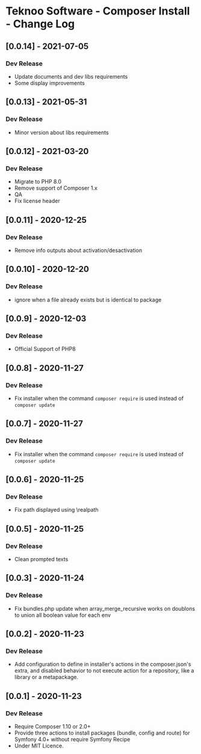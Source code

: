 # Teknoo Software - Composer Install - Change Log

## [0.0.14] - 2021-07-05
### Dev Release
- Update documents and dev libs requirements
- Some display improvements

## [0.0.13] - 2021-05-31
### Dev Release
- Minor version about libs requirements

## [0.0.12] - 2021-03-20
### Dev Release
- Migrate to PHP 8.0
- Remove support of Composer 1.x
- QA
- Fix license header

## [0.0.11] - 2020-12-25
### Dev Release
- Remove info outputs about activation/desactivation

## [0.0.10] - 2020-12-20
### Dev Release
- ignore when a file already exists but is identical to package

## [0.0.9] - 2020-12-03
### Dev Release
- Official Support of PHP8

## [0.0.8] - 2020-11-27
### Dev Release
- Fix installer when the command `composer require` is used instead of `composer update`

## [0.0.7] - 2020-11-27
### Dev Release
- Fix installer when the command `composer require` is used instead of `composer update`

## [0.0.6] - 2020-11-25
### Dev Release
- Fix path displayed using \realpath

## [0.0.5] - 2020-11-25
### Dev Release
- Clean prompted texts
 
## [0.0.3] - 2020-11-24
### Dev Release
- Fix bundles.php update when array_merge_recursive works on doublons to union all boolean value for each env
 
## [0.0.2] - 2020-11-23
### Dev Release
- Add configuration to define in installer's actions in the composer.json's extra, and disabled behavior to not 
 execute action for a repository, like a library or a metapackage.

## [0.0.1] - 2020-11-23
### Dev Release
- Require Composer 1.10 or 2.0+
- Provide three actions to install packages (bundle, config and route) for Symfony 4.0+ without require Symfony Recipe
- Under MIT Licence.
